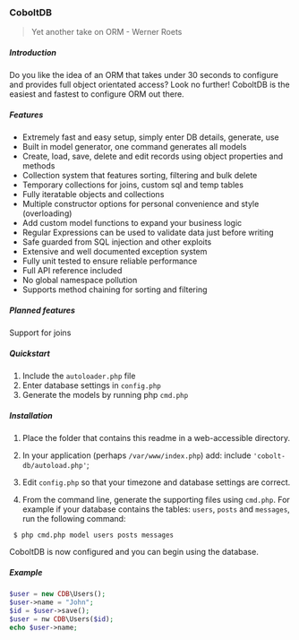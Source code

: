 ### CoboltDB

> Yet another take on ORM - Werner Roets

##### Introduction
Do you like the idea of an ORM that takes under 30 seconds to configure
and provides full object orientated access? Look no further! CoboltDB is
the easiest and fastest to configure ORM out there.

##### Features
- Extremely fast and easy setup, simply enter DB details, generate, use
- Built in model generator, one command generates all models
- Create, load, save, delete and edit records using object properties and methods
- Collection system that features sorting, filtering and bulk delete
- Temporary collections for joins, custom sql and temp tables
- Fully iteratable objects and collections
- Multiple constructor options for personal convenience and style (overloading)
- Add custom model functions to expand your business logic
- Regular Expressions can be used to validate data just before writing
- Safe guarded from SQL injection and other exploits
- Extensive and well documented exception system
- Fully unit tested to ensure reliable performance
- Full API reference included
- No global namespace pollution
- Supports method chaining for sorting and filtering

##### Planned features
Support for joins

##### Quickstart

1. Include the `autoloader.php` file
1. Enter database settings in `config.php`
1. Generate the models by running php `cmd.php`

##### Installation
1. Place the folder that contains this readme in a web-accessible directory.

1. In your application (perhaps `/var/www/index.php`) add:
 include `'cobolt-db/autoload.php'`;
1. Edit `config.php` so that your timezone and database settings are correct.
1. From the command line, generate the supporting files using `cmd.php`. For example if your database contains the tables: 
	`users`, `posts` and `messages`, run the following command:

` $ php cmd.php model users posts messages`
	
CoboltDB is now configured and you can begin using the database.

##### Example
```php
$user = new CDB\Users();
$user->name = "John";
$id = $user->save();
$user = nw CDB\Users($id);
echo $user->name;
```
